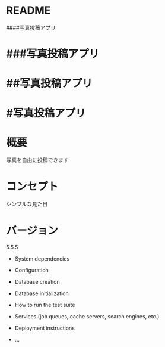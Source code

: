 # README

####写真投稿アプリ

###写真投稿アプリ
=
##写真投稿アプリ
=
#写真投稿アプリ
=

概要
=
写真を自由に投稿できます

コンセプト
=
シンプルな見た目

バージョン
=
5.5.5

* System dependencies

* Configuration

* Database creation

* Database initialization

* How to run the test suite

* Services (job queues, cache servers, search engines, etc.)

* Deployment instructions

* ...
